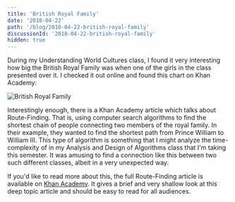 ```yaml
---
title: 'British Royal Family'
date: '2018-04-22'
path: '/blog/2018-04-22-british-royal-family'
discussionId: '2018-04-22-british-royal-family'
hidden: true
---
```


During my Understanding World Cultures class, I found it very interesting how big the British Royal Family was when one of the girls in the class presented over it. I checked it out online and found this chart on Khan Academy:

![British Royal Family](/images/blog/2018-04-22/royalfamily.png 'A family tree for the British Royal Family')

Interestingly enough, there is a Khan Academy article which talks about Route-Finding. That is, using computer search algorithms to find the shortest chain of people connecting two members of the royal family. In their example, they wanted to find the shortest path from Prince William to William III. This type of algorithm is something that I might analyze the time-complexity of in my Analysis and Design of Algorithms class that I'm taking this semester. It was amusing to find a connection like this between two such different classes, albeit in a very unexpected way.

If you'd like to read more about this, the full Route-Finding article is available on [Khan Academy](https://www.khanacademy.org/computing/computer-science/algorithms/intro-to-algorithms/a/route-finding). It gives a brief and very shallow look at this deep topic article and should be easy to read for all audiences.

